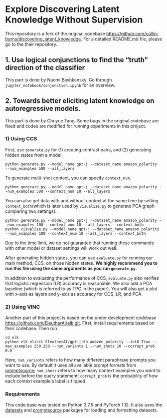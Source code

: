 # Explore Discovering Latent Knowledge Without Supervision 

This repository is a fork of the original codebase https://github.com/collin-burns/discovering_latent_knowledge. For a detailed README.md file, please go to the their repository.

## 1. Use logical conjunctions to find the “truth” direction of the classifier

This part is done by Naomi Bashkansky. Go through `jupyter_notebook/conjunction.ipynb` for an overview.

## 2. Towards better eliciting latent knowledge on autoregressive models. 
This part is done by Chuyue Tang. Some bugs in the original codebase are fixed and codes are modified for running experiments in this project.

### 1) Using CCS
First, use `generate.py` for (1) creating contrast pairs, and (2) generating hidden states from a model. 
```
python generate.py --model_name gpt-j --dataset_name amazon_polarity  --num_examples 500 --all_layers 
```
To generate multi-shot context, you can specify `context_num`.
```
python generate.py --model_name gpt-j --dataset_name amazon_polarity --num_examples 500 --context_num 10 --all_layers
```
You can also get data with and without context at the same time by setting `context_both`(which is later used by `visualize.py` to generate PCA graph comparing two settings). 
```
python generate.py --model_name gpt-j --dataset_name amazon_polarity --num_examples 100 --context_num 10 --all_layers --context_both
python visualize.py --model_name gpt-j --dataset_name amazon_polarity --num_examples 100 --context_num 10 --all_layers --context_both
```
Due to the time limit, we do not guarantee that running these commands with other model or dataset settings will work out well.

After generating hidden states, you can use `evaluate.py` for running our main method, CCS, on those hidden states. **We highly recommend you to run this file using the same arguments as you run `generate.py`.** 

In addition to evaluating the performance of CCS, `evaluate.py` also verifies that logistic regression (LR) accuracy is reasonable. 
We also add a PCA baseline (which is referred to as TPC in the paper).
You will also get a plot with x-axis as layers and y-axis as accuracy for CCS, LR, and PCA.

### 2) Using VINC
Another part of this project is based on the under development codebase https://github.com/EleutherAI/elk.git.
First, install requirements based on their codebase. Then run
```
cd elk
python elk elicit EleutherAI/gpt-j-6b amazon_polarity --int8 True --max_examples 250 250 --num_variants 1 --num_shots 10 --corrupt_prob 0.0
```
Here, `num_variants` refers to how many different paraphrase prompts you want to use. By default it uses all available prompt formats from [promptsource](https://github.com/bigscience-workshop/promptsource); `num_shots` refers to how many context examples you want to include before the query statement; `corrupt_prob` is the probability of how each context example's label is flipped.

### Requirements

This code base was tested on Python 3.7.5 and PyTorch 1.12. It also uses the [datasets](https://pypi.org/project/datasets/) and [promptsource](https://github.com/bigscience-workshop/promptsource) packages for loading and formatting datasets. 



